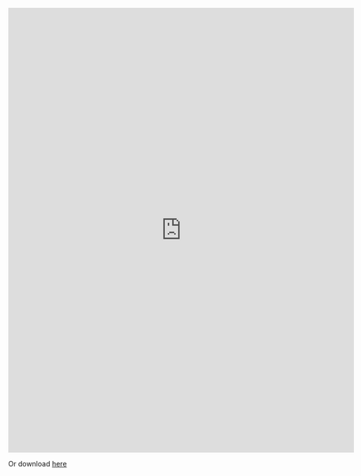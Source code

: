 
<br>

<embed src="https://syncandshare.lrz.de/dl/fiNnrzxZrnSnuj3u44XL2tGh/Cheng_Cindy_cv2018.pdf?inline" width="700" height="900" type='application/pdf'>

Or download <a download="Cheng_Cindy_cv2018.pdf?inline" href="https://syncandshare.lrz.de/dl/fiNnrzxZrnSnuj3u44XL2tGh/">here</a>  